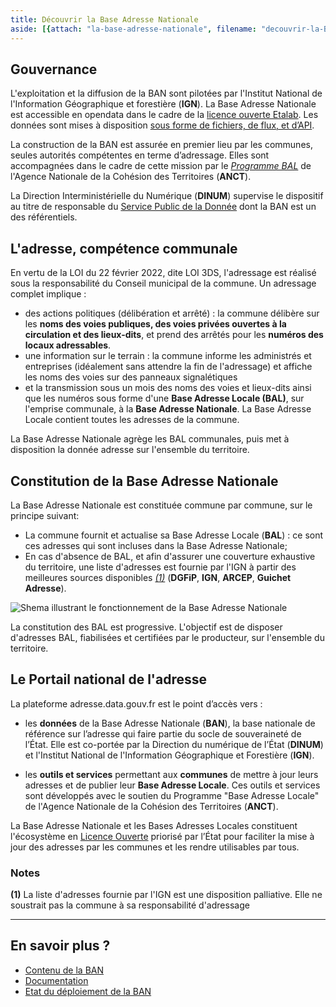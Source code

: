 ```yaml
---
title: Découvrir la Base Adresse Nationale
aside: [{attach: "la-base-adresse-nationale", filename: "decouvrir-la-BAN--la-base-adresse-nationale"}]
---
```


## Gouvernance

L'exploitation et la diffusion de la BAN sont pilotées par l'Institut National de l'Information Géographique et forestière (**IGN**).
La Base Adresse Nationale est accessible en opendata dans le cadre de la [licence ouverte Etalab](https://www.etalab.gouv.fr/licence-ouverte-open-licence/). Les données sont mises à disposition [sous forme de fichiers, de flux, et d’API](/outils).

La construction de la BAN est assurée en premier lieu par les communes, seules autorités compétentes en terme d’adressage. Elles sont accompagnées dans le cadre de cette mission par le _[Programme BAL](/programme-bal)_ de l'Agence Nationale de la Cohésion des Territoires (**ANCT**).

La Direction Interministérielle du Numérique (**DINUM**) supervise le dispositif au titre de responsable du [Service Public de la Donnée](https://www.data.gouv.fr/fr/pages/spd/reference/) dont la BAN est un des référentiels.

## L'adresse, compétence communale

En vertu de la LOI du 22 février 2022, dite LOI 3DS, l'adressage est réalisé sous la responsabilité du Conseil municipal de la commune. Un adressage complet implique :

- des actions politiques (délibération et arrêté) : la commune délibère sur les **noms des voies publiques, des voies privées ouvertes à la circulation et des lieux-dits**, et prend des arrêtés pour les **numéros des locaux adressables**.
- une information sur le terrain : la commune informe les administrés et entreprises (idéalement sans attendre la fin de l'adressage) et affiche les noms des voies sur des panneaux signalétiques
- et la transmission sous un mois des noms des voies et lieux-dits ainsi que les numéros sous forme d'une **Base Adresse Locale (BAL)**, sur l'emprise communale, à la **Base Adresse Nationale**.  La Base Adresse Locale contient toutes les adresses de la commune.

La Base Adresse Nationale agrège les BAL communales, puis met à disposition la donnée adresse sur l'ensemble du territoire.

## Constitution de la Base Adresse Nationale

La Base Adresse Nationale est constituée commune par commune, sur le principe suivant:

- La commune fournit et actualise sa Base Adresse Locale (**BAL**) : ce sont ces adresses qui sont incluses dans la Base Adresse Nationale;
- En cas d'absence de BAL, et afin d'assurer une couverture exhaustive du territoire, une liste d'adresses est fournie par l'IGN à partir des meilleures sources disponibles _[(1)](#user-content-notes)_ (**DGFiP**, **IGN**, **ARCEP**, **Guichet Adresse**).

![Shema illustrant le fonctionnement de la Base Adresse Nationale](/img/pages/decouvrir_la_BAN/schema_composition_ban.svg)

La constitution des BAL est progressive. L'objectif est de disposer d'adresses BAL, fiabilisées et certifiées par le producteur, sur l'ensemble du territoire.

## Le Portail national de l'adresse

La plateforme adresse.data.gouv.fr est le point d’accès vers :

- les **données** de la Base Adresse Nationale (**BAN**), la base nationale de référence sur l’adresse qui faire partie du socle de souveraineté de l’État. Elle est co-portée par la Direction du numérique de l’État (**DINUM**) et l'Institut National de l'Information Géographique et Forestière (**IGN**).

- les **outils et services** permettant aux **communes** de mettre à jour leurs adresses et de publier leur **Base Adresse Locale**. Ces outils et services sont développés avec le soutien du Programme "Base Adresse Locale" de l'Agence Nationale de la Cohésion des Territoires (**ANCT**).

La Base Adresse Nationale et les Bases Adresses Locales constituent l'écosystème en [Licence Ouverte](https://www.etalab.gouv.fr/licence-ouverte-open-licence/) priorisé par l’État pour faciliter la mise à jour des adresses par les communes et les rendre utilisables par tous.

### Notes

**(1)**  La liste d'adresses fournie par l'IGN est une disposition palliative. Elle ne soustrait pas la commune à sa responsabilité d'adressage

------------------------------------

## En savoir plus ?

- [Contenu de la BAN](/contenu-de-la-ban)
- [Documentation](/ressources-et-documentations)
- [Etat du déploiement de la BAN](/deploiement-bal)
